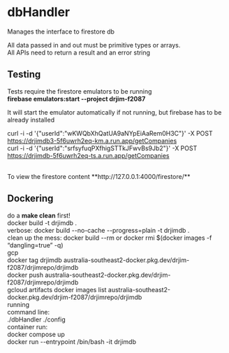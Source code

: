 # dbHandler
Manages the interface to firestore db <br>

All data passed in and out must be primitive types or arrays. <br>
All APIs need to return a result and an error string <br>

## Testing
Tests require the firestore emulators to be running<br>
**firebase emulators:start --project drjim-f2087** <br>

It will start the emulator automatically if not running, but firebase has to be already installed <br>

curl -i -d '{"userId":"wKWQbXhQatUA9aNYpEiAaRem0H3C"}' -X POST https://drjimdb3-5f6uwrh2eq-km.a.run.app/getCompanies <br>
curl -i -d '{"userId":"srfsyfuqPXfhigSTTkJFwvBs9Jb2"}' -X POST https://drjimdb-5f6uwrh2eq-ts.a.run.app/getCompanies<br>

<br>
To view the firestore content **http://127.0.0.1:4000/firestore/**<br>

## Dockering
do a **make clean** first! <br>
docker build -t drjimdb . <br>
verbose: docker build --no-cache --progress=plain -t drjimdb . <br>
clean up the mess: docker build --rm or docker rmi $(docker images -f “dangling=true” -q) <br>
gcp<br>
docker tag drjimdb australia-southeast2-docker.pkg.dev/drjim-f2087/drjimrepo/drjimdb <br>
docker push australia-southeast2-docker.pkg.dev/drjim-f2087/drjimrepo/drjimdb <br>
gcloud artifacts docker images list  australia-southeast2-docker.pkg.dev/drjim-f2087/drjimrepo/drjimdb <br>
running<br>
command line: <br>
./dbHandler ./config <br>
container run: <br>
docker compose up <br>
docker run --entrypoint /bin/bash -it drjimdb <br>


